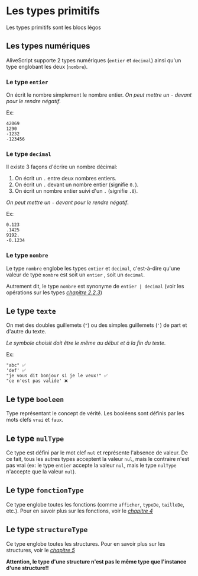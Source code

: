 # Les types primitifs

Les types primitifs sont les blocs légos

## Les types numériques

AliveScript supporte 2 types numériques (`entier` et `decimal`) ainsi qu'un type englobant les deux (`nombre`).

### Le type `entier`

On écrit le nombre simplement le nombre entier.
*On peut mettre un `-` devant pour le rendre négatif*.

Ex:

```
42069
1290
-1232
-123456
```

### Le type `decimal`

Il existe 3 façons d'écrire un nombre décimal:

1. On écrit un `.` entre deux nombres entiers.
2. On écrit un `.` devant un nombre entier (signifie `0.`).
3. On écrit un nombre entier suivi d'un `.` (signifie `.0`).

*On peut mettre un `-` devant pour le rendre négatif*.

Ex:

```
0.123
.1425
9192.
-0.1234
```

### Le type `nombre`

Le type `nombre` englobe les types `entier` et `decimal`, c'est-à-dire qu'une valeur de type `nombre` est soit
un `entier`
, soit un `decimal`.

Autrement dit, le type `nombre` est synonyme de `entier | decimal` (voir les opérations sur les types [_chapitre
2.2.3_](./operations.md))

## Le type `texte`

On met des doubles guillemets (`"`) ou des simples guillemets (`'`) de part et d'autre du texte.

_Le symbole choisit doit être le même au début et à la fin du texte._

Ex:

```
"abc" ✅ 
'def' ✅  
"je vous dit bonjour si je le veux!" ✅ 
"ce n'est pas valide' ❌ 
```

## Le type `booleen`

Type représentant le concept de vérité. Les booléens sont définis par les mots clefs `vrai` et `faux`.

## Le type `nulType`

Ce type est défini par le mot clef `nul` et représente l'absence de valeur. De ce fait, tous les autres types acceptent
la valeur `nul`, mais le contraire n'est pas vrai (ex: le type `entier` accepte la valeur `nul`, mais le type `nulType`
n'accepte que la valeur `nul`).

## Le type `fonctionType`

Ce type englobe toutes les fonctions (comme `afficher`, `typeDe`, `tailleDe`, etc.). Pour en savoir plus sur les
fonctions, voir le [_chapitre 4_](../../fonctions/fonctions.md)

## Le type `structureType`

Ce type englobe toutes les structures. Pour en savoir plus sur les structures, voir le
[_chapitre 5_](../../structures/structures.md)

**Attention, le type d'une structure n'est pas le même type que l'instance d'une structure!!**
